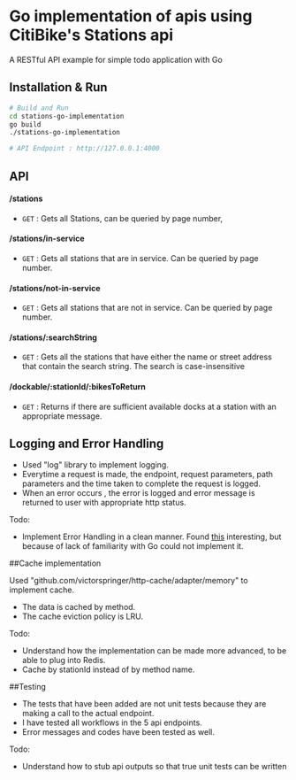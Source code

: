 # Go implementation of apis using CitiBike's Stations api
A RESTful API example for simple todo application with Go


## Installation & Run
```bash
# Build and Run
cd stations-go-implementation
go build
./stations-go-implementation

# API Endpoint : http://127.0.0.1:4000
```

## API

#### /stations
* `GET` : Gets all Stations, can be queried by page number,


#### /stations/in-service
* `GET` : Gets all stations that are in service. Can be queried by page number.

#### /stations/not-in-service
* `GET` : Gets all stations that are not in service. Can be queried by page number.

#### /stations/:searchString
* `GET` : Gets all the stations that have either the name or street address that contain the search string. The search is case-insensitive

#### /dockable/:stationId/:bikesToReturn
* `GET` : Returns if there are sufficient available docks at a station with an appropriate message.


## Logging and Error Handling

* Used "log" library to implement logging.
* Everytime a request is made, the endpoint, request parameters, path parameters and the time taken to complete the request is logged.
* When an error occurs , the error is logged and error message is returned to user with appropriate http status.

Todo:
* Implement Error Handling in a clean manner. Found [this](https://blog.golang.org/error-handling-and-go)  interesting, but because of lack of familiarity with Go could not implement it.

##Cache implementation

Used "github.com/victorspringer/http-cache/adapter/memory" to implement cache.
* The data is cached by method.
* The cache eviction policy is LRU.

Todo:
* Understand how the implementation can be made more advanced, to be able to plug into Redis.
* Cache by stationId instead of by method name.


##Testing

* The tests that have been added are not unit tests because they are making a call to the actual endpoint.
* I have tested all workflows in the 5 api endpoints.
* Error messages and codes have been tested as well.

Todo:
* Understand how to stub api outputs so that true unit tests can be written
